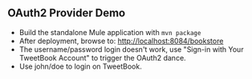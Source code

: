 OAuth2 Provider Demo
--------------------

- Build the standalone Mule application with `mvn package`
- After deployment, browse to: [http://localhost:8084/bookstore]() 
- The username/password login doesn't work, use "Sign-in with Your TweetBook Account" to trigger the OAuth2 dance.
- Use john/doe to login on TweetBook.
